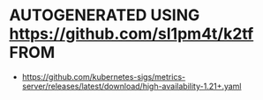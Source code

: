 # AUTOGENERATED USING https://github.com/sl1pm4t/k2tf FROM

- https://github.com/kubernetes-sigs/metrics-server/releases/latest/download/high-availability-1.21+.yaml